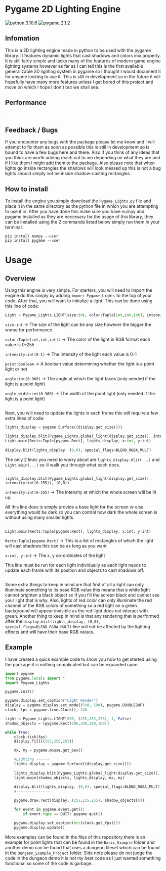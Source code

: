 # Pygame 2D Lighting Engine
[![python 3.10.6](https://img.shields.io/badge/python-3.10.6-blue)](https://www.python.org/) [![pygame 2.1.2](https://img.shields.io/badge/pygame-2.1.2-green)](https://www.pygame.org/wiki/about)
## Infomation
This is a 2D lighting engine made in python to be used with the pygame library. It features dynamic lights that cast shadows and colors mix properly. It is still fairly simple and lacks many of the features of modern game engine lighting systems however as far as I can tell this is the first available generalizable 2D lighting system in pygame so I thought I would document it for anyone looking to use it. This is still in development so in the future it will hopefully have many more features unless I get bored of this project and move on which I hope I don't but we shall see.
## Performance
.
## Feedback / Bugs
If you encounter any bugs with the package please let me know and I will attempt to fix them as soon as possible this is still in development so is bound to have a few bugs here and there. Also if you think of any ideas that you think are worth adding reach out to me depending on what they are and if I like them I might add them to the package. Also please note that when lights go inside rectangles the shadows will look messed up this is not a bug lights should simply not be inside shadow-casting rectangles.
## How to install
To install the engine you simply download the ```Pygame_Lights.py``` file and place it in the same directory as the python file in which you are attempting to use it in. After you have done this make sure you have numpy and pygame installed as they are necessary for the usage of this library, they can be installed using the 2 commands listed below simply run them in your terminal:
```
pip install numpy --user
pip install pygame --user
```
# Usage
## Overview
Using this engine is very simple. For starters, you will need to import the engine do this simply by adding ```import Pygame_Lights``` to the top of your code. After that, you will want to initialize a light. This can be done using this line of code:
```python
Light = Pygame_Lights.LIGHT(size:int, color:Tuple[int,int,int], intensity:int(0-1), point:Boolean, angle:int(0-360), angle_width:int(0-360))
```
```size:int``` -> The size of the light can be any size however the bigger the worse for performance

```color:Tuple[int,int,int]t``` -> The color of the light in RGB format each value is 0-255

```intensity:int(0-1)``` -> The intensity of the light each value is 0-1

```point:Boolean``` -> A boolean value determining whether the light is a point light or not

```angle:int(0-360)``` -> The angle at which the light faces (only needed if the light is a point light)

```angle_width:int(0-360)``` -> The width of the point light (only needed if the light is a point light)

##

Next, you will need to update the lights in each frame this will require a few extra lines of code:
```python
lights_display = pygame.Surface((display.get_size()))

lights_display.blit(Pygame_Lights.global_light(display.get_size(), intensity:int(0-255)), (0,0))
Light.main(Rects:Tuple[pygame.Rect], lights_display, x:int, y:int)
    
display.blit(lights_display, (0,0), special_flags=BLEND_RGBA_MULT)
```
The only 2 lines you need to worry about are ```lights_display.blit(...)``` and ```Light.main(...)``` so ill walk you through what each does.
##
```
lights_display.blit(Pygame_Lights.global_light(display.get_size(), intensity:int(0-255)), (0,0))
``` 
```intensity:int(0-255)``` -> The intensity at which the whole screen will be lit up.

All this line does is simply provide a base light for the screen or else everything would be dark so you can control how dark the whole screen is without using many smaller lights.
##
```
Light.main(Rects:Tuple[pygame.Rect], lights_display, x:int, y:int)
``` 
```Rects:Tuple[pygame.Rect]``` -> This is a list of rectangles of which the light will cast shadows this can be as long as you want

```x:int, y:int``` -> The x, y co-ordinates of the light

This line must be run for each light individually as each light needs to update each frame with its position and objects to cast shadows off.
##
Some extra things to keep in mind are that first of all a light can only illuminate something to its base RGB value this means that a white light cannot brighten a black object so if you fill the screen black and cannot see your light that is why. Also, lights of red color can only illuminate the red channel of the RGB colors of something so a red light on a green background will appear invisible as the red light does not interact with green. Another thing to keep in mind is that any rendering that is performed after the ```display.blit(lights_display, (0,0), special_flags=BLEND_RGBA_MULT)``` line will not be affected by the lighting effects and will have their base RGB values.
## Example
I have created a quick example code to show you how to get started using the package it is nothing complicated but can be expanded upon.
```python
import pygame
from pygame.locals import *
import Pygame_Lights

pygame.init()

pygame.display.set_caption("Light Render")
display = pygame.display.set_mode((500, 500), pygame.DOUBLEBUF)
clock, fps = pygame.time.Clock(), 240

light = Pygame_Lights.LIGHT(500, (255,255,255), 1, False)
shadow_objects = [pygame.Rect(200,200,100,100)]

while True:
    clock.tick(fps)
    display.fill((255,255,255))

    mx, my = pygame.mouse.get_pos()

    #Lighting ------
    lights_display = pygame.Surface((display.get_size()))
    
    lights_display.blit(Pygame_Lights.global_light(display.get_size(), 25), (0,0))
    light.main(shadow_objects, lights_display, mx, my)
    
    display.blit(lights_display, (0,0), special_flags=BLEND_RGBA_MULT)
    #---------------

    pygame.draw.rect(display, (255,255,255), shadow_objects[0])

    for event in pygame.event.get():
        if event.type == QUIT: pygame.quit()

    pygame.display.set_caption(str(clock.get_fps()))
    pygame.display.update()

```
More examples can be found in the files of this repository there is an example for point lights that can be found in the ```Basic_Example``` folder and another demo can be found that uses a dungeon tileset which can be found in the ```Dungeon_Example_Project``` folder. Side note please do not judge the code in the dungeon demo it is not my best code as I just wanted something functional so some of the code is garbage.
